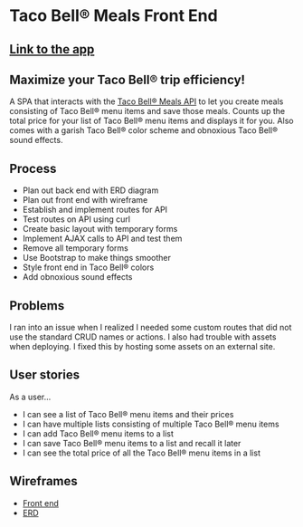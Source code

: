 # Taco Bell® Meals Front End
## [Link to the app](https://jltyler.github.io/taco-bell-meal-front)

## Maximize your Taco Bell® trip efficiency!
A SPA that interacts with the [Taco Bell® Meals API](https://github.com/jltyler/taco-bell-meal-api) to let you create meals consisting of Taco Bell® menu items and save those meals. Counts up the total price for your list of Taco Bell® menu items and displays it for you. Also comes with a garish Taco Bell® color scheme and obnoxious Taco Bell® sound effects.

## Process
- Plan out back end with ERD diagram
- Plan out front end with wireframe
- Establish and implement routes for API
- Test routes on API using curl
- Create basic layout with temporary forms
- Implement AJAX calls to API and test them
- Remove all temporary forms
- Use Bootstrap to make things smoother
- Style front end in Taco Bell® colors
- Add obnoxious sound effects

## Problems
I ran into an issue when I realized I needed some custom routes that did not use the standard CRUD names or actions. I also had trouble with assets when deploying. I fixed this by hosting some assets on an external site.

## User stories
As a user...
- I can see a list of Taco Bell® menu items and their prices
- I can have multiple lists consisting of multiple Taco Bell® menu items
- I can add Taco Bell® menu items to a list
- I can save Taco Bell® menu items to a list and recall it later
- I can see the total price of all the Taco Bell® menu items in a list

## Wireframes
- [Front end](https://wireframe.cc/JF05W0)
- [ERD](https://wireframe.cc/lkk6G7)

